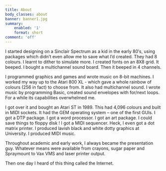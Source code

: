 ```yaml
---
title: About
body_classes: about
banner: banner1.jpg
summary:
    enabled: '1'
    format: short
comment: 'off'
---
```


I started designing on a Sinclair Spectrum as a kid in the early 80′s, using packages which didn’t even allow me to save what I’d created.  They had 8 colours.  I learnt to dither to simulate more.  I created fonts on an 8X8 grid.  It beeped.  I bought a multichannel sound board. Then it beeped in 4 channels.

I programmed graphics and games and wrote music on 8-bit machines. I worked my way up to the Atari 800 XL - which gave a whole rainbow of colours (256 in fact) to choose from.  It also had multichannel sound. I wrote music by programming Basic, created sound envelopes with for/next loops. For a while its capabilities overwhelmed me.

I got over it and bought an Atari ST in 1989. This had 4,096 colours and built in MIDI sockets. It had the GEM operating system – one of the first GUIs. I got a DTP package. I got a word processor.  I got an art package. I could save things to floppy disk ! I got a MIDI sequencer.  Heck, I even got a dot matrix printer. I produced lavish black and white dotty graphics at University.  I produced MIDI music.

Throughout academic and early work, I always became the presentation guy.  Whatever means were available from crayons, sugar paper and Spraymount to Vax VMS and laser printer output.

Then one day I heard of this thing called the Internet.